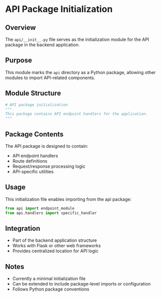 # API Package Initialization

## Overview
The `api/__init__.py` file serves as the initialization module for the API package in the backend application.

## Purpose
This module marks the `api` directory as a Python package, allowing other modules to import API-related components.

## Module Structure
```python
# API package initialization
"""
This package contains API endpoint handlers for the application.
"""
```

## Package Contents
The API package is designed to contain:
- API endpoint handlers
- Route definitions
- Request/response processing logic
- API-specific utilities

## Usage
This initialization file enables importing from the api package:
```python
from api import endpoint_module
from api.handlers import specific_handler
```

## Integration
- Part of the backend application structure
- Works with Flask or other web frameworks
- Provides centralized location for API logic

## Notes
- Currently a minimal initialization file
- Can be extended to include package-level imports or configuration
- Follows Python package conventions